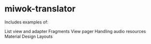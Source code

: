 # miwok-translator

Includes examples of:

List view and adapter
Fragments
View pager
Handling audio resources
Material Design Layouts